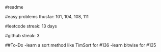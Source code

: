 #readme

#easy problems thusfar: 101, 104, 108, 111

#leetcode streak: 13 days

#github streak: 3

##To-Do
-learn a sort method like TimSort for #136
-learn bitwise for #135